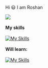 Hi 😃 I am Roshan

![](https://komarev.com/ghpvc/?username=Roshan2059)<br><br>
**My skills**<br><br>
[![My Skills](https://skillicons.dev/icons?i=html,css,js,jquery,bootstrap,php,mysql,postgres,c,java,figma,git,github,vscode,atom,idea&perline=8)](https://skillicons.dev)
<br><br>
**Will learn:**<br><br>
[![My Skills](https://skillicons.dev/icons?i=python,django,react,redux,tailwind,cs,docker)](https://skillicons.dev)

